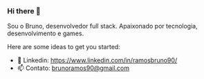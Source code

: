 ### Hi there 👋


Sou o Bruno, desenvolvedor full stack. Apaixonado por tecnologia, desenvolvimento e games. 

Here are some ideas to get you started:

- 💼 Linkedin: https://www.linkedin.com/in/ramosbruno90/
- 📫 Contato: brunoramos90@gmail.com

